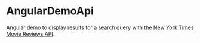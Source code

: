 # AngularDemoApi

Angular demo to display results for a search query with the [New York Times Movie Reviews API](https://developer.nytimes.com/docs/movie-reviews-api/1/overview).
